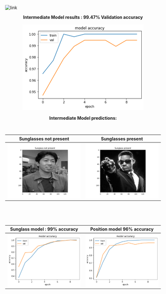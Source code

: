 
<p align="center">

![link](https://drive.google.com/drive/folders/1-juc-o1IevhL_FL7CcbjUjeFYctu8eYL?usp=sharing)

<p align="center">
	<b>Intermediate Model results : 99.47% Validation accuracy</b>
</p>
<p align="center">
  <img  src="intermediate_result.png">
</p>
</p>

<p>
<p align="center">
	<b>Intermediate Model predictions:</b>
</p>	
<br>

Sunglasses not present         |  Sunglasses present
:-------------------------:|:-------------------------:
![](intermediate1.png)  |  ![](intermediate2.png)

<br/>
<br/>
<br/>

Sunglass model : 99% accuracy           |  Position model 96% accuracy
:-------------------------:|:-------------------------:
![](advanced_plot.png)  |  ![](advanced_plot2.png)
</p>